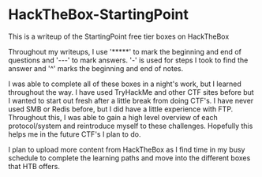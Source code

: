 # HackTheBox-StartingPoint

This is a writeup of the StartingPoint free tier boxes on HackTheBox

Throughout my writeups, I use '*****' to mark the beginning and end of questions and '---' to mark answers. '-' is used for steps I took to find the answer and '^' marks the beginning and end of notes.

I was able to complete all of these boxes in a night's work, but I learned throughout the way. I have used TryHackMe and other CTF sites before but I wanted to start out fresh after a little break from doing CTF's.
I have never used SMB or Redis before, but I did have a little experience with FTP. Throughout this, I was able to gain a high level overview of each protocol/system and reintroduce myself to these challenges. Hopefully this helps me in the future CTF's I plan to do.

I plan to upload more content from HackTheBox as I find time in my busy schedule to complete the learning paths and move into the different boxes that HTB offers.
